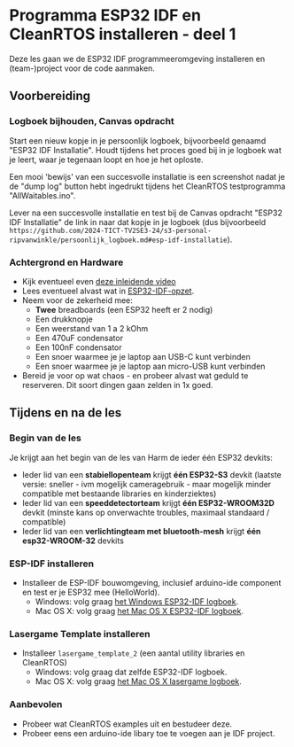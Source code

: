 # Programma ESP32 IDF en CleanRTOS installeren - deel 1

Deze les gaan we de ESP32 IDF programmeeromgeving installeren en (team-)project voor de code aanmaken.

## Voorbereiding

### Logboek bijhouden, Canvas opdracht

Start een nieuw kopje in je persoonlijk logboek, bijvoorbeeld genaamd "ESP32 IDF Installatie".
Houdt tijdens het proces goed bij in je logboek wat je leert, waar je tegenaan loopt en hoe je het oploste.

Een mooi 'bewijs' van een succesvolle installatie is een screenshot nadat je de "dump log" button hebt ingedrukt tijdens het CleanRTOS testprogramma "AllWaitables.ino".

Lever na een succesvolle installatie en test bij de Canvas opdracht "ESP32 IDF Installatie" de link in naar dat kopje in je logboek (dus bijvoorbeeld `https://github.com/2024-TICT-TV2SE3-24/s3-personal-ripvanwinkle/persoonlijk_logboek.md#esp-idf-installatie`).

### Achtergrond en Hardware

- Kijk eventueel even [deze inleidende video](https://youtu.be/DKVyf8Wh0kE)
- Lees eventueel alvast wat in [ESP32-IDF-opzet](../../infrastructuur/ESP32-IDF-opzet/ESP32-IDF-opzet-Windows.md).
- Neem voor de zekerheid mee:
  - **Twee** breadboards (een ESP32 heeft er 2 nodig)
  - Een drukknopje
  - Een weerstand van 1 a 2 kOhm
  - Een 470uF condensator
  - Een 100nF condensator
  - Een snoer waarmee je je laptop aan USB-C kunt verbinden
  - Een snoer waarmee je je laptop aan micro-USB kunt verbinden
- Bereid je voor op wat chaos - en probeer alvast wat geduld te reserveren.
  Dit soort dingen gaan zelden in 1x goed.

## Tijdens en na de les

### Begin van de les

Je krijgt aan het begin van de les van Harm de ieder één ESP32 devkits:

- Ieder lid van een **stabiellopenteam** krijgt **één ESP32-S3** devkit
  (laatste versie: sneller - ivm mogelijk cameragebruik - maar mogelijk minder
   compatible met bestaande libraries en kinderziektes)
- Ieder lid van een **speeddetectorteam** krijgt **één ESP32-WROOM32D** devkit
  (minste kans op onverwachte troubles, maximaal standaard / compatible)
- Ieder lid van een **verlichtingteam met bluetooth-mesh** krijgt **één esp32-WROOM-32** devkits
  
### ESP-IDF installeren

- Installeer de ESP-IDF bouwomgeving, inclusief arduino-ide component en test er je ESP32 mee (HelloWorld).
  - Windows: volg graag [het Windows ESP32-IDF logboek](../../infrastructuur/ESP32-IDF-opzet/ESP32-IDF-opzet-Windows.md).
  - Mac OS X: volg graag [het Mac OS X ESP32-IDF logboek](../../infrastructuur/ESP32-IDF-opzet/ESP32-IDF-opzet-Mac-OS.md).

### Lasergame Template installeren

- Installeer `lasergame_template_2` (een aantal utility libraries en CleanRTOS)
  - Windows: volg graag dat zelfde ESP32-IDF logboek.
  - Mac OS X: volg graag [het Mac OS X lasergame logboek](../../infrastructuur/ESP32-IDF-opzet/Other-OS-X-examples/lasergame_template_2-Mac-OS-X.md).

### Aanbevolen

- Probeer wat CleanRTOS examples uit en bestudeer deze.
- Probeer eens een arduino-ide libary toe te voegen aan je IDF project.
